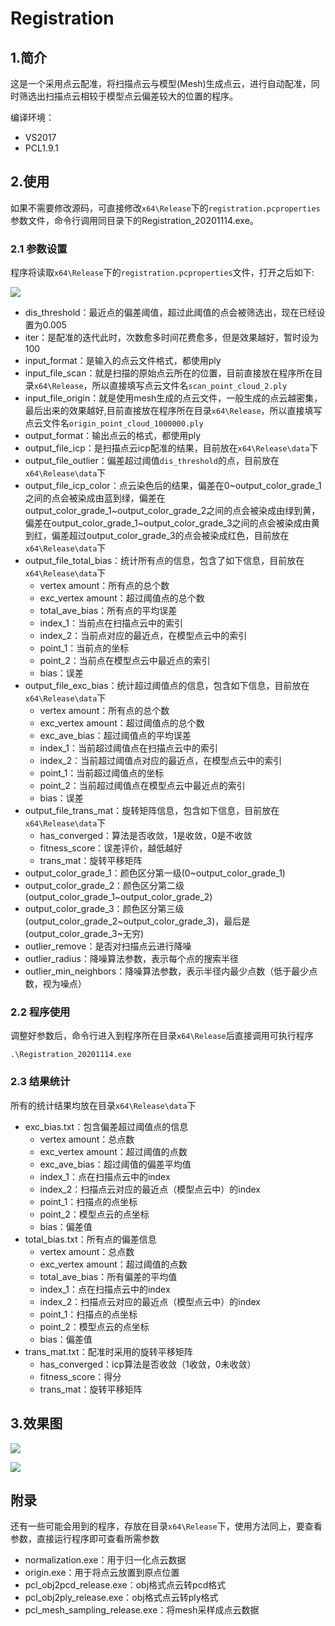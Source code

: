 # Registration

## 1.简介

这是一个采用点云配准，将扫描点云与模型(Mesh)生成点云，进行自动配准，同时筛选出扫描点云相较于模型点云偏差较大的位置的程序。

编译环境：

* VS2017
* PCL1.9.1

## 2.使用

如果不需要修改源码，可直接修改`x64\Release`下的`registration.pcproperties`参数文件，命令行调用同目录下的Registration_20201114.exe。

### 2.1 参数设置

程序将读取`x64\Release`下的`registration.pcproperties`文件，打开之后如下:

![](https://github.com/whwuhan/Registration/blob/master/img/QQ%E6%88%AA%E5%9B%BE20210124183556.png)

* dis_threshold：最近点的偏差阈值，超过此阈值的点会被筛选出，现在已经设置为0.005
* iter：是配准的迭代此时，次数愈多时间花费愈多，但是效果越好，暂时设为100
* input_format：是输入的点云文件格式，都使用ply
* input_file_scan：就是扫描的原始点云所在的位置，目前直接放在程序所在目录`x64\Release`，所以直接填写点云文件名`scan_point_cloud_2.ply`
* input_file_origin：就是使用mesh生成的点云文件，一般生成的点云越密集，最后出来的效果越好,目前直接放在程序所在目录`x64\Release`，所以直接填写点云文件名`origin_point_cloud_1000000.ply`
* output_format：输出点云的格式，都使用ply
* output_file_icp：是扫描点云icp配准的结果，目前放在`x64\Release\data`下
* output_file_outlier：偏差超过阈值`dis_threshold`的点，目前放在`x64\Release\data`下
* output_file_icp_color：点云染色后的结果，偏差在0\~output_color_grade_1之间的点会被染成由蓝到绿，偏差在output_color_grade_1\~output_color_grade_2之间的点会被染成由绿到黄，偏差在output_color_grade_1\~output_color_grade_3之间的点会被染成由黄到红，偏差超过output_color_grade_3的点会被染成红色，目前放在`x64\Release\data`下
* output_file_total_bias：统计所有点的信息，包含了如下信息，目前放在`x64\Release\data`下
  * vertex amount：所有点的总个数
  * exc_vertex amount：超过阈值点的总个数
  * total_ave_bias：所有点的平均误差
  * index_1：当前点在扫描点云中的索引
  * index_2：当前点对应的最近点，在模型点云中的索引
  * point_1：当前点的坐标
  * point_2：当前点在模型点云中最近点的索引
  * bias：误差
* output_file_exc_bias：统计超过阈值点的信息，包含如下信息，目前放在`x64\Release\data`下
  * vertex amount：所有点的总个数
  * exc_vertex amount：超过阈值点的总个数
  * exc_ave_bias：超过阈值点的平均误差
  * index_1：当前超过阈值点在扫描点云中的索引
  * index_2：当前超过阈值点对应的最近点，在模型点云中的索引
  * point_1：当前超过阈值点的坐标
  * point_2：当前超过阈值点在模型点云中最近点的索引
  * bias：误差
* output_file_trans_mat：旋转矩阵信息，包含如下信息，目前放在`x64\Release\data`下
  * has_converged：算法是否收敛，1是收敛，0是不收敛
  * fitness_score：误差评价，越低越好
  * trans_mat：旋转平移矩阵
* output_color_grade_1：颜色区分第一级(0\~output_color_grade_1)
* output_color_grade_2：颜色区分第二级(output_color_grade_1\~output_color_grade_2)
* output_color_grade_3：颜色区分第三级(output_color_grade_2\~output_color_grade_3)，最后是(output_color_grade_3\~无穷)
* outlier_remove：是否对扫描点云进行降噪
* outlier_radius：降噪算法参数，表示每个点的搜索半径
* outlier_min_neighbors：降噪算法参数，表示半径内最少点数（低于最少点数，视为噪点）

### 2.2 程序使用

调整好参数后，命令行进入到程序所在目录`x64\Release`后直接调用可执行程序

```shell
.\Registration_20201114.exe
```

### 2.3 结果统计

所有的统计结果均放在目录`x64\Release\data`下

* exc_bias.txt：包含偏差超过阈值点的信息
  * vertex amount：总点数
  * exc_vertex amount：超过阈值的点数
  * exc_ave_bias：超过阈值的偏差平均值
  * index_1：点在扫描点云中的index
  * index_2：扫描点云对应的最近点（模型点云中）的index
  * point_1：扫描点的点坐标
  * point_2：模型点云的点坐标
  * bias：偏差值
* total_bias.txt：所有点的偏差信息
  * vertex amount：总点数
  * exc_vertex amount：超过阈值的点数
  * total_ave_bias：所有偏差的平均值
  * index_1：点在扫描点云中的index
  * index_2：扫描点云对应的最近点（模型点云中）的index
  * point_1：扫描点的点坐标
  * point_2：模型点云的点坐标
  * bias：偏差值
* trans_mat.txt：配准时采用的旋转平移矩阵
  * has_converged：icp算法是否收敛（1收敛，0未收敛）
  * fitness_score：得分
  * trans_mat：旋转平移矩阵

## 3.效果图

![](https://github.com/whwuhan/Registration/blob/master/%E6%95%88%E6%9E%9C%E5%9B%BE/result_1.png)

![](https://github.com/whwuhan/Registration/blob/master/%E6%95%88%E6%9E%9C%E5%9B%BE/result_2.png)

## 附录

还有一些可能会用到的程序，存放在目录`x64\Release`下，使用方法同上，要查看参数，直接运行程序即可查看所需参数

* normalization.exe：用于归一化点云数据
* origin.exe：用于将点云放置到原点位置
* pcl_obj2pcd_release.exe：obj格式点云转pcd格式
* pcl_obj2ply_release.exe：obj格式点云转ply格式
* pcl_mesh_sampling_release.exe：将mesh采样成点云数据

